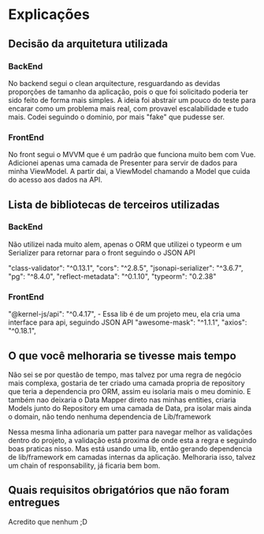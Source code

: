 # Explicações

## Decisão da arquitetura utilizada

### BackEnd

No backend segui o clean arquitecture, resguardando as devidas proporções de tamanho da aplicação, pois o que foi solicitado poderia ter sido feito de forma mais simples.
A ideia foi abstrair um pouco do teste para encarar como um problema mais real, com provavel escalabilidade e tudo mais. Codei seguindo o dominio, por mais "fake" que pudesse ser.

### FrontEnd

No front segui o MVVM que é um padrão que funciona muito bem com Vue. Adicionei apenas uma camada de Presenter para servir de dados para minha ViewModel. A partir dai, a ViewModel chamando a Model que cuida do acesso aos dados na API.

## Lista de bibliotecas de terceiros utilizadas

### BackEnd

Não utilizei nada muito alem, apenas o ORM que utilizei o typeorm e um Serializer para retornar para o front seguindo o JSON API

"class-validator": "^0.13.1",
"cors": "^2.8.5",
"jsonapi-serializer": "^3.6.7",
"pg": "^8.4.0",
"reflect-metadata": "^0.1.10",
"typeorm": "0.2.38"

### FrontEnd

"@kernel-js/api": "^0.4.17", - Essa lib é de um projeto meu, ela cria uma interface para api, seguindo JSON API
"awesome-mask": "^1.1.1",
"axios": "^0.18.1",

## O que você melhoraria se tivesse mais tempo

Não sei se por questão de tempo, mas talvez por uma regra de negócio mais complexa, gostaria de ter criado uma camada propria de repository que teria a dependencia pro ORM, assim eu isolaria mais o meu dominio. E também nao deixaria o Data Mapper direto nas minhas entities, criaria Models junto do Repository em uma camada de Data, pra isolar mais ainda o domain, não tendo nenhuma dependencia de Lib/framework

Nessa mesma linha adionaria um patter para navegar melhor as validações dentro do projeto, a validação está proxima de onde esta a regra e seguindo boas praticas nisso. Mas está usando uma lib, então gerando dependencia de lib/framework em camadas internas da aplicação. Melhoraria isso, talvez um chain of responsability, já ficaria bem bom.

## Quais requisitos obrigatórios que não foram entregues

Acredito que nenhum ;D
